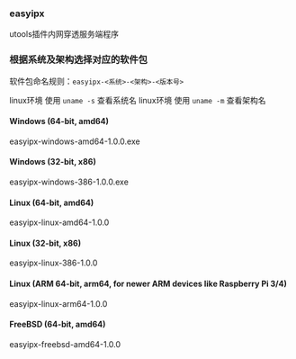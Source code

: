 ### easyipx
utools插件内网穿透服务端程序
### 根据系统及架构选择对应的软件包

软件包命名规则：`easyipx-<系统>-<架构>-<版本号>`

linux环境 使用 `uname -s` 查看系统名
linux环境 使用 `uname -m` 查看架构名

 

#### Windows (64-bit, amd64)
easyipx-windows-amd64-1.0.0.exe

#### Windows (32-bit, x86)
easyipx-windows-386-1.0.0.exe


#### Linux (64-bit, amd64)
easyipx-linux-amd64-1.0.0

#### Linux (32-bit, x86)
easyipx-linux-386-1.0.0

#### Linux (ARM 64-bit, arm64, for newer ARM devices like Raspberry Pi 3/4)
easyipx-linux-arm64-1.0.0

#### FreeBSD (64-bit, amd64)
easyipx-freebsd-amd64-1.0.0

